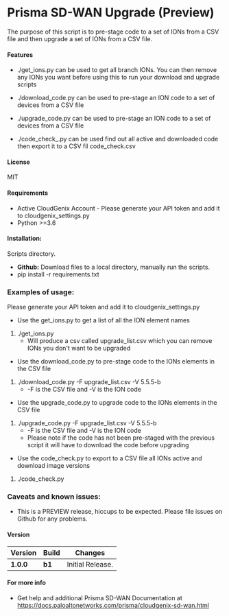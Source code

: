 # Prisma SD-WAN Upgrade (Preview)
The purpose of this script is to pre-stage code to a set of IONs from a CSV file and then upgrade a set of IONs from a CSV file.  

#### Features
 - ./get_ions.py can be used to get all branch IONs. You can then remove any IONs you want before using this to run your download and upgrade scripts
 
 - ./download_code.py can be used to pre-stage an ION code to a set of devices from a CSV file
 
 - ./upgrade_code.py can be used to pre-stage an ION code to a set of devices from a CSV file
 
 - ./code_check_.py can be used find out all active and downloaded code then export it to a CSV fil code_check.csv
 

#### License
MIT

#### Requirements
* Active CloudGenix Account - Please generate your API token and add it to cloudgenix_settings.py
* Python >=3.6

#### Installation:
 Scripts directory. 
 - **Github:** Download files to a local directory, manually run the scripts. 
 - pip install -r requirements.txt

### Examples of usage:
 Please generate your API token and add it to cloudgenix_settings.py
 
 - Use the get_ions.py to get a list of all the ION element names
 1. ./get_ions.py
      - Will produce a csv called upgrade_list.csv which you can remove IONs you don't want to be upgraded
 
 - Use the download_code.py to pre-stage code to the IONs elements in the CSV file
 1. ./download_code.py -F upgrade_list.csv -V 5.5.5-b
      - -F is the CSV file and -V is the ION code

 - Use the upgrade_code.py to upgrade code to the IONs elements in the CSV file
 1. ./upgrade_code.py -F upgrade_list.csv -V 5.5.5-b
      - -F is the CSV file and -V is the ION code
      - Please note if the code has not been pre-staged with the previous script it will have to download the code before upgrading 
	  
 - Use the code_check.py to export to a CSV file all IONs active and download image versions 
 1. ./code_check.py
 
 
### Caveats and known issues:
 - This is a PREVIEW release, hiccups to be expected. Please file issues on Github for any problems.

#### Version
| Version | Build | Changes |
| ------- | ----- | ------- |
| **1.0.0** | **b1** | Initial Release. |


#### For more info
 * Get help and additional Prisma SD-WAN Documentation at <https://docs.paloaltonetworks.com/prisma/cloudgenix-sd-wan.html>
